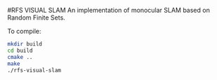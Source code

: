 #RFS VISUAL SLAM
An implementation of monocular SLAM based on Random Finite Sets.

To compile:
```bash
mkdir build
cd build
cmake ..
make
./rfs-visual-slam
```
